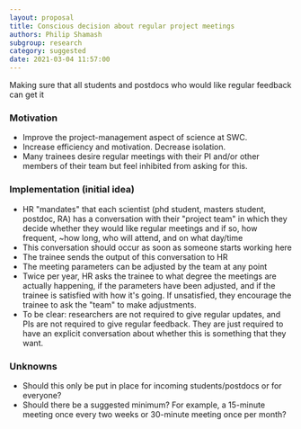 ```yaml
---
layout: proposal
title: Conscious decision about regular project meetings
authors: Philip Shamash
subgroup: research
category: suggested
date: 2021-03-04 11:57:00
---
```


Making sure that all students and postdocs who would like regular feedback can get it

<!--end summary-->

### Motivation

- Improve the project-management aspect of science at SWC. 
- Increase efficiency and motivation. Decrease isolation.
- Many trainees desire regular meetings with their PI and/or other members of their team but feel inhibited from asking for this.


### Implementation (initial idea)

- HR "mandates" that each scientist (phd student, masters student, postdoc, RA) has a conversation with their "project team" in which 
they decide whether they would like regular meetings and if so, how frequent, ~how long, who will attend, and on what day/time
- This conversation should occur as soon as someone starts working here
- The trainee sends the output of this conversation to HR
- The meeting parameters can be adjusted by the team at any point
- Twice per year, HR asks the trainee to what degree the meetings are actually happening, if the parameters have been adjusted, and if the trainee is satisfied with how it's going. If unsatisfied, they encourage the trainee to ask the "team" to make adjustments.
- To be clear: researchers are not required to give regular updates, and PIs are not required to give regular feedback. They are just required to have an explicit conversation about whether this is something that they want.


### Unknowns

- Should this only be put in place for incoming students/postdocs or for everyone?
- Should there be a suggested minimum? For example, a 15-minute meeting once every two weeks or 30-minute meeting once per month?

